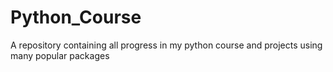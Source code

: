 # Python_Course

A repository containing all progress in my python course and projects using many popular packages
